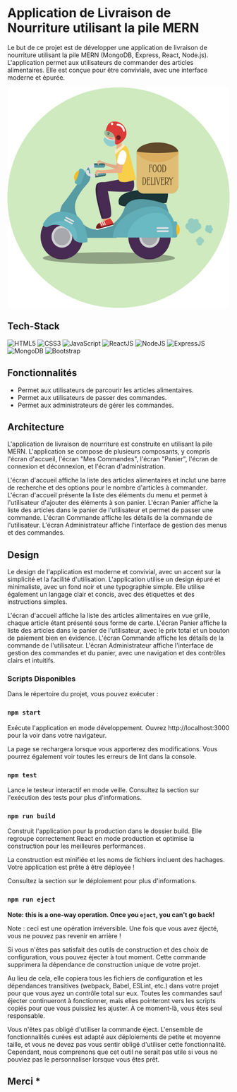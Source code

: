 # Application de Livraison de Nourriture utilisant la pile MERN

Le but de ce projet est de développer une application de livraison de nourriture utilisant la pile MERN (MongoDB, Express, React, Node.js). L'application permet aux utilisateurs de commander des articles alimentaires. Elle est conçue pour être conviviale, avec une interface moderne et épurée.

<img align="center" src='https://github.com/issaniang5/Application-Livraison-De-Nourriture/blob/main/Images/Readme.jpeg' height=500px width=600px></img>


## Tech-Stack

<div align="left">
<img alt="HTML5" src="https://img.shields.io/badge/html5-%23E34F26.svg?style=for-the-badge&logo=html5&logoColor=white"/>
<img alt="CSS3" src="https://img.shields.io/badge/css3-%231572B6.svg?style=for-the-badge&logo=css3&logoColor=white"/> 
<img alt="JavaScript" src="https://img.shields.io/badge/javascript-%23323330.svg?style=for-the-badge&logo=javascript&logoColor=%23F7DF1E"/>
<img alt="ReactJS" src="https://img.shields.io/badge/react-%2320232a.svg?style=for-the-badge&logo=react&logoColor=%2361DAFB"/>
<img alt="NodeJS" src="https://img.shields.io/badge/node.js-6DA55F?style=for-the-badge&logo=node.js&logoColor=white"/>
<img alt="ExpressJS" src="https://img.shields.io/badge/express.js-%23404d59.svg?style=for-the-badge&logo=express&logoColor=%2361DAFB"/>
<img alt="MongoDB" src="https://img.shields.io/badge/MongoDB-%234ea94b.svg?style=for-the-badge&logo=mongodb&logoColor=white"/>
<img alt="Bootstrap" src="https://img.shields.io/badge/bootstrap-%23563D7C.svg?style=for-the-badge&logo=bootstrap&logoColor=white"/>
</div>


## Fonctionnalités

- Permet aux utilisateurs de parcourir les articles alimentaires.
- Permet aux utilisateurs de passer des commandes.
- Permet aux administrateurs de gérer les commandes.

## Architecture

L'application de livraison de nourriture est construite en utilisant la pile MERN. L'application se compose de plusieurs composants, y compris l'écran d'accueil, l'écran "Mes Commandes", l'écran "Panier", l'écran de connexion et déconnexion, et l'écran d'administration.

L'écran d'accueil affiche la liste des articles alimentaires et inclut une barre de recherche et des options pour le nombre d'articles à commander. L'écran d'accueil présente la liste des éléments du menu et permet à l'utilisateur d'ajouter des éléments à son panier. L'écran Panier affiche la liste des articles dans le panier de l'utilisateur et permet de passer une commande. L'écran Commande affiche les détails de la commande de l'utilisateur. L'écran Administrateur affiche l'interface de gestion des menus et des commandes.


## Design

Le design de l'application est moderne et convivial, avec un accent sur la simplicité et la facilité d'utilisation. L'application utilise un design épuré et minimaliste, avec un fond noir et une typographie simple. Elle utilise également un langage clair et concis, avec des étiquettes et des instructions simples.

L'écran d'accueil affiche la liste des articles alimentaires en vue grille, chaque article étant présenté sous forme de carte. L'écran Panier affiche la liste des articles dans le panier de l'utilisateur, avec le prix total et un bouton de paiement bien en évidence. L'écran Commande affiche les détails de la commande de l'utilisateur. L'écran Administrateur affiche l'interface de gestion des commandes et du panier, avec une navigation et des contrôles clairs et intuitifs.

<!-- L'application est conçue pour être évolutive et modulaire, avec une base de code propre et organisée. L'API backend est implémentée avec Express.js et Mongoose, avec des contrôleurs et modèles séparés pour chaque composant. L'interface frontend est implémentée avec React, avec des composants séparés pour chaque écran et fonctionnalité. -->



### Scripts Disponibles

Dans le répertoire du projet, vous pouvez exécuter :

### `npm start`

Exécute l'application en mode développement.
Ouvrez http://localhost:3000 pour la voir dans votre navigateur.

La page se rechargera lorsque vous apporterez des modifications.
Vous pourrez également voir toutes les erreurs de lint dans la console.

### `npm test`

Lance le testeur interactif en mode veille.
Consultez la section sur l'exécution des tests pour plus d'informations.

### `npm run build`

Construit l'application pour la production dans le dossier build.
Elle regroupe correctement React en mode production et optimise la construction pour les meilleures performances.

La construction est minifiée et les noms de fichiers incluent des hachages.
Votre application est prête à être déployée !

Consultez la section sur le déploiement pour plus d'informations.

### `npm run eject`

**Note: this is a one-way operation. Once you `eject`, you can't go back!**

Note : ceci est une opération irréversible. Une fois que vous avez éjecté, vous ne pouvez pas revenir en arrière !

Si vous n'êtes pas satisfait des outils de construction et des choix de configuration, vous pouvez éjecter à tout moment. Cette commande supprimera la dépendance de construction unique de votre projet.

Au lieu de cela, elle copiera tous les fichiers de configuration et les dépendances transitives (webpack, Babel, ESLint, etc.) dans votre projet pour que vous ayez un contrôle total sur eux. Toutes les commandes sauf éjecter continueront à fonctionner, mais elles pointeront vers les scripts copiés pour que vous puissiez les ajuster. À ce moment-là, vous êtes seul responsable.

Vous n'êtes pas obligé d'utiliser la commande éject. L'ensemble de fonctionnalités curées est adapté aux déploiements de petite et moyenne taille, et vous ne devez pas vous sentir obligé d'utiliser cette fonctionnalité. Cependant, nous comprenons que cet outil ne serait pas utile si vous ne pouviez pas le personnaliser lorsque vous êtes prêt.

## Merci *




